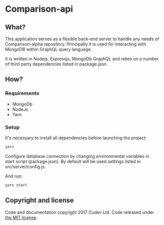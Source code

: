 # Comparison-api

## What?
This application serves as a flexible back-end server to handle any needs of Comparison-alpha repository. 
Principally it is used for interacting with MongoDB within GraphQL query language.

It is written in Nodejs, Expressjs, MongoDb GraphQL and relies on a number of third party dependencies listed in package.json.

## How?

### Requirements
- MongoDb
- NodeJs
- Yarn

### Setup
It's necessary to install all dependencies before launching the project:
```bash
yarn
```

Configure database connection by changing environmental variables in start script (package.json). By default will be used settings listed in src/server/config.js.

And run:
```bash
yarn start
```

## Copyright and license
Code and documentation copyright 2017 Cudev Ltd. Code released under [the MIT license](https://github.com/cudev/browser-games-portal/blob/master/LICENSE).